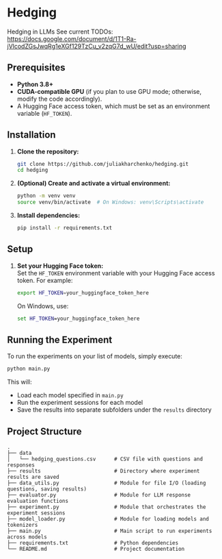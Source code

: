 # Hedging
Hedging in LLMs
See current TODOs: https://docs.google.com/document/d/1T1-Ra-jVlcodZGsJwqRg1eXGf129TzCu_v2zqG7d_wU/edit?usp=sharing 

## Prerequisites

- **Python 3.8+**  
- **CUDA-compatible GPU** (if you plan to use GPU mode; otherwise, modify the code accordingly).
- A Hugging Face access token, which must be set as an environment variable (`HF_TOKEN`).

## Installation

1. **Clone the repository:**
   ```bash
   git clone https://github.com/juliakharchenko/hedging.git
   cd hedging
   ```

2. **(Optional) Create and activate a virtual environment:**
   ```bash
   python -m venv venv
   source venv/bin/activate  # On Windows: venv\Scripts\activate
   ```

3. **Install dependencies:**
   ```bash
   pip install -r requirements.txt
   ```

## Setup

1. **Set your Hugging Face token:**  
   Set the `HF_TOKEN` environment variable with your Hugging Face access token. For example:
   ```bash
   export HF_TOKEN=your_huggingface_token_here
   ```
   On Windows, use:
   ```cmd
   set HF_TOKEN=your_huggingface_token_here
   ```

## Running the Experiment

To run the experiments on your list of models, simply execute:
```bash
python main.py
```
This will:
- Load each model specified in `main.py`
- Run the experiment sessions for each model
- Save the results into separate subfolders under the `results` directory

## Project Structure

```
.
├── data
│   └── hedging_questions.csv      # CSV file with questions and responses
├── results                        # Directory where experiment results are saved
├── data_utils.py                  # Module for file I/O (loading questions, saving results)
├── evaluator.py                   # Module for LLM response evaluation functions
├── experiment.py                  # Module that orchestrates the experiment sessions
├── model_loader.py                # Module for loading models and tokenizers
├── main.py                        # Main script to run experiments across models
├── requirements.txt               # Python dependencies
└── README.md                      # Project documentation
```